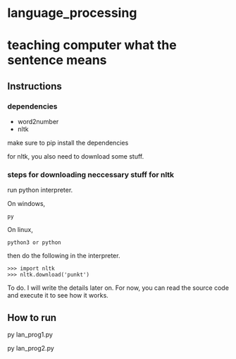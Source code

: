 # language_processing

# teaching computer what the sentence means

## Instructions

### dependencies
- word2number
- nltk

make sure to pip install the dependencies

for nltk, you also need to download some stuff. 

### steps for downloading neccessary stuff for nltk

run python interpreter.

On windows,
```
py
```
On linux,
```
python3 or python
```

then do the following in the interpreter.
```
>>> import nltk
>>> nltk.download('punkt')
```

To do. I will write the details later on. For now, you can read the source code and execute it to see how it works.

## How to run

py lan_prog1.py

py lan_prog2.py


